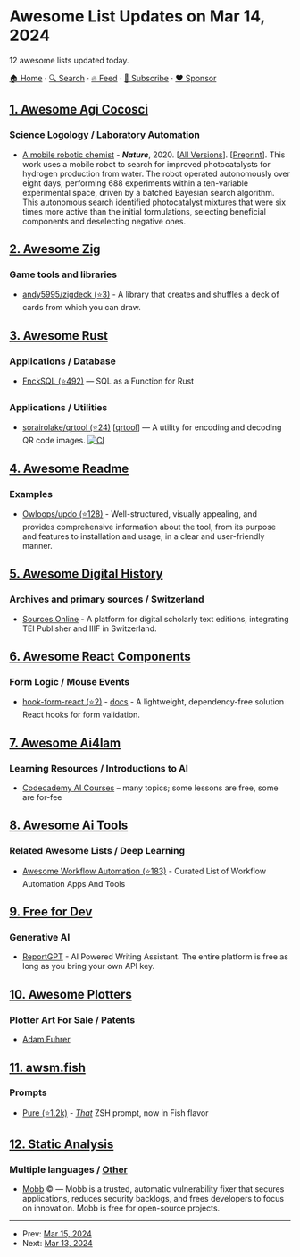 # Awesome List Updates on Mar 14, 2024

12 awesome lists updated today.

[🏠 Home](/README.md) · [🔍 Search](https://www.trackawesomelist.com/search/) · [🔥 Feed](https://www.trackawesomelist.com/rss.xml) · [📮 Subscribe](https://trackawesomelist.us17.list-manage.com/subscribe?u=d2f0117aa829c83a63ec63c2f&id=36a103854c) · [❤️  Sponsor](https://github.com/sponsors/theowenyoung)



## [1. Awesome Agi Cocosci](/content/YuzheSHI/awesome-agi-cocosci/README.md)

### Science Logology / Laboratory Automation

*   [A mobile robotic chemist](https://www.nature.com/articles/s41586-020-2442-2) - ***Nature***, 2020. \[[All Versions](https://scholar.google.com/scholar?cluster=13216902493789027324\&hl=en\&as_sdt=0,5)]. \[[Preprint](https://strathprints.strath.ac.uk/74759/1/Burger_etal_Nature_2020_A_mobile_robotic.pdf)]. This work uses a mobile robot to search for improved photocatalysts for hydrogen production from water. The robot operated autonomously over eight days, performing 688 experiments within a ten-variable experimental space, driven by a batched Bayesian search algorithm. This autonomous search identified photocatalyst mixtures that were six times more active than the initial formulations, selecting beneficial components and deselecting negative ones.

## [2. Awesome Zig](/content/catdevnull/awesome-zig/README.md)

### Game tools and libraries

*   [andy5995/zigdeck (⭐3)](https://github.com/andy5995/zigdeck) - A library that creates and shuffles a deck of cards from which you can draw.

## [3. Awesome Rust](/content/rust-unofficial/awesome-rust/README.md)

### Applications / Database

*   [FnckSQL (⭐492)](https://github.com/KipData/FnckSQL) — SQL as a Function for Rust

### Applications / Utilities

*   [sorairolake/qrtool (⭐24)](https://github.com/sorairolake/qrtool) \[[qrtool](https://crates.io/crates/qrtool)] — A utility for encoding and decoding QR code images. [![CI](https://github.com/sorairolake/qrtool/workflows/CI/badge.svg?branch=develop)](https://github.com/sorairolake/qrtool/actions?query=workflow%3ACI)

## [4. Awesome Readme](/content/matiassingers/awesome-readme/README.md)

### Examples

*   [Owloops/updo (⭐128)](https://github.com/owloops/updo#readme) - Well-structured, visually appealing, and provides comprehensive information about the tool, from its purpose and features to installation and usage, in a clear and user-friendly manner.

## [5. Awesome Digital History](/content/maehr/awesome-digital-history/README.md)

### Archives and primary sources / Switzerland

*   [Sources Online](https://sources-online.org/index.html) - A platform for digital scholarly text editions, integrating TEI Publisher and IIIF in Switzerland.

## [6. Awesome React Components](/content/brillout/awesome-react-components/README.md)

### Form Logic / Mouse Events

*   [hook-form-react (⭐2)](https://github.com/luoanb/hook-form-react) - [docs](https://luoanb.github.io/hook-form-react) - A lightweight, dependency-free solution React hooks for form validation.

## [7. Awesome Ai4lam](/content/AI4LAM/awesome-ai4lam/README.md)

### Learning Resources / Introductions to AI

*   [Codecademy AI Courses](https://www.codecademy.com/catalog/subject/artificial-intelligence) – many topics; some lessons are free, some are for-fee

## [8. Awesome Ai Tools](/content/mahseema/awesome-ai-tools/README.md)

### Related Awesome Lists / Deep Learning

*   [Awesome Workflow Automation (⭐183)](https://github.com/dariubs/awesome-workflow-automation) - Curated List of Workflow Automation Apps And Tools

## [9. Free for Dev](/content/ripienaar/free-for-dev/README.md)

### Generative AI

*   [ReportGPT](https://report-gpt.io) - AI Powered Writing Assistant. The entire platform is free as long as you bring your own API key.

## [10. Awesome Plotters](/content/beardicus/awesome-plotters/README.md)

### Plotter Art For Sale / Patents

*   [Adam Fuhrer](https://adamfuhrer.bigcartel.com)

## [11. awsm.fish](/content/jorgebucaran/awsm.fish/README.md)

### Prompts

*   [Pure (⭐1.2k)](https://github.com/pure-fish/pure/) - [*That*](https://github.com/sindresorhus/pure) ZSH prompt, now in Fish flavor

## [12. Static Analysis](/content/analysis-tools-dev/static-analysis/README.md)

### Multiple languages / [Other](#other-1)

*   [Mobb](https://mobb.ai) :copyright: — Mobb is a trusted, automatic vulnerability fixer that secures applications, reduces security backlogs,  and frees developers to focus on innovation. Mobb is free for open-source projects.

---

- Prev: [Mar 15, 2024](/content/2024/03/15/README.md)
- Next: [Mar 13, 2024](/content/2024/03/13/README.md)